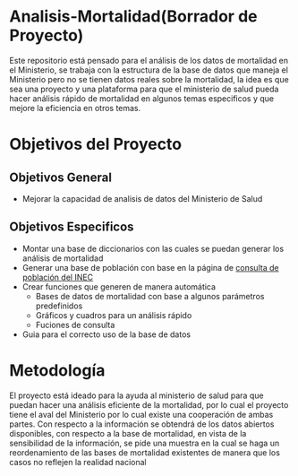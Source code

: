 # Analisis-Mortalidad(Borrador de Proyecto)
Este repositorio está pensado para el análisis de los datos de mortalidad en el Ministerio, se trabaja con la estructura de la base de datos que maneja el Ministerio pero no se tienen datos reales sobre la mortalidad, la idea es que sea una proyecto y una plataforma para que el ministerio de salud pueda hacer análisis rápido de mortalidad en algunos temas especificos y que mejore la eficiencia en otros temas. 

# Objetivos del Proyecto
## Objetivos General 
 * Mejorar la capacidad de analisis de datos del Ministerio de Salud
## Objetivos Especificos
  * Montar una base de diccionarios con las cuales se puedan generar los análisis de mortalidad 
  * Generar una base de población con base en la página de [consulta de población del INEC]( http://www.inec.go.cr/proyeccionpoblacion/frmproyec.asp)
  * Crear funciones que generen de manera automática
    * Bases de datos de mortalidad con base a algunos parámetros predefinidos
    * Gráficos y cuadros para un análisis rápido  
    * Fuciones de consulta
  * Guia para el correcto uso de la base de datos 
  

# Metodología

El proyecto está ideado para la ayuda al ministerio de salud para que puedan hacer una análisis eficiente de la mortalidad, por lo cual el proyecto tiene el aval del Ministerio por lo cual existe una cooperación de ambas partes. Con respecto a la información se obtendrá de los datos abiertos disponibles, con respecto a la base de mortalidad, en vista de la sensibilidad de la información, se pide una muestra en la cual se haga un reordenamiento de las bases de mortalidad existentes de manera que los casos no reflejen la realidad nacional

